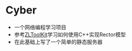 # Cyber 
- 一个网络编程学习项目
- 参考[ZLToolKit](https://github.com/ZLMediaKit/ZLToolKit)学习如何使用C++实现Rector模型
- 在此基础上写了一个简单的静态服务器


